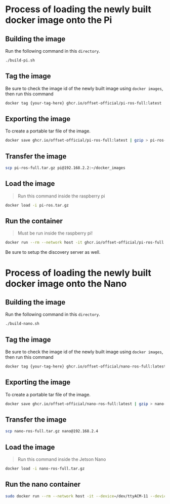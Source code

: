 # Process of loading the newly built docker image onto the Pi

## Building the image

Run the following command in this `directory`.
```bash
./build-pi.sh
```

## Tag the image
Be sure to check the image id  of the newly built image using `docker images`, then run this command

```bash
docker tag {your-tag-here} ghcr.io/offset-official/pi-ros-full:latest
```

## Exporting the image
To create a portable tar file of the image.
```bash
docker save ghcr.io/offset-official/pi-ros-full:latest | gzip > pi-ros-full.tar.gz
```

## Transfer the image
```bash
scp pi-ros-full.tar.gz pi@192.168.2.2:~/docker_images
```
## Load the image
> Run this command inside the raspberry pi
```bash
docker load -i pi-ros.tar.gz
```

## Run the container
> Must be run inside the raspberry pi!
```bash
docker run --rm --network host -it ghcr.io/offset-official/pi-ros-full
```
Be sure to setup the discovery server as well.

# Process of loading the newly built docker image onto the Nano

## Building the image
Run the following command in this `directory`.
```bash
./build-nano.sh
```

## Tag the image
Be sure to check the image id  of the newly built image using `docker images`, then run this command

```bash
docker tag {your-tag-here} ghcr.io/offset-official/nano-ros-full:latest
```

## Exporting the image
To create a portable tar file of the image.
```bash
docker save ghcr.io/offset-official/nano-ros-full:latest | gzip > nano-ros-full.tar.gz
```

## Transfer the image
```bash
scp nano-ros-full.tar.gz nano@192.168.2.4
```
## Load the image
> Run this command inside the Jetson Nano
```bash
docker load -i nano-ros-full.tar.gz
```
## Run the nano container
```bash
sudo docker run --rm --network host -it --device=/dev/ttyACM-11 --device=/dev/video0 --device=/dev/video2 ghcr.io/offset-official/nano-ros-full 
```